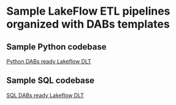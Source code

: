 # Sample LakeFlow ETL pipelines organized with DABs templates

## Sample Python codebase

[Python DABs ready Lakeflow DLT](./atilak_lakeflow_python)

## Sample SQL codebase

[SQL DABs ready Lakeflow DLT](./atilak_lf_sql)
